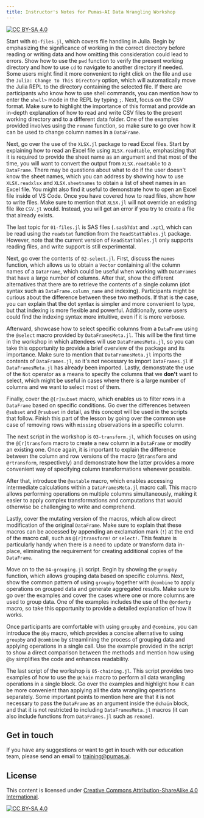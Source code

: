 ```yaml
---
title: Instructor's Notes for Pumas-AI Data Wrangling Workshop
---
```


[![CC BY-SA 4.0](https://img.shields.io/badge/License-CC%20BY--SA%204.0-lightgrey.svg)](http://creativecommons.org/licenses/by-sa/4.0/)

Start with `01-files.jl`, which covers file handling in Julia. Begin by emphasizing the significance of working in the correct 
directory before reading or writing data and how omitting this consideration could lead to errors. Show how to use the `pwd` function to verify the present 
working directory and how to use `cd` to navigate to another directory if needed. Some users might find it more convenient to right click on the file and use
the `Julia: Change to This Directory` option, which will automatically move the Julia REPL to the directory containing the selected file. If there are 
participants who know how to use shell commands, you can mention how to enter the `shell>` mode in the REPL by typing `;`. Next, focus on the CSV format. Make 
sure to highlight the importance of this format and provide an in-depth explanation of how to read and write CSV files to the present working directory and 
to a different data folder. One of the examples provided involves using the `rename` function, so make sure to go over how it can be used to change column names 
in a `DataFrame`.

Next, go over the use of the `XLSX.jl` package to read Excel files. Start by explaining how to read an Excel file using `XLSX.readtable`, emphasizing that it is 
required to provide the sheet name as an argument and that most of the time, you will want to convert the output from `XLSX.readtable` to a `DataFrame`. 
There may be questions about what to do if the user doesn't know the sheet names, which you can address by showing how to use `XLSX.readxlsx` and
`XLSX.sheetnames` to obtain a list of sheet names in an Excel file. You might also find it useful to demonstrate how to open an Excel file inside of 
VS Code. Once you have covered how to read files, show how to write files. Make sure to mention that `XLSX.jl` will not override an existing file like `CSV.jl` 
would. Instead, you will get an error if you try to create a file that already exists.

The last topic for `01-files.jl` is SAS files (`.sasb7dat` and `.xpt`), which can be read using the `readstat` function from the `ReadStatTables.jl` package. 
However, note that the current version of `ReadStatTables.jl` only supports reading files, and write support is still experimental.

Next, go over the contents of `02-select.jl`. First, discuss the `names` function, which allows us to obtain a `Vector` containing all the column 
names of a `DataFrame`, which could be useful when working with `DataFrames` that have a large number of columns. After that, show the different alternatives
that there are to retrieve the contents of a single column (dot syntax such as `DataFrame.column_name` and indexing). Participants might be curious about the
difference between these two methods. If that is the case, you can explain that the dot syntax is simpler and more convenient to type, but that indexing is more 
flexible and powerful. Additionally, some users could find the indexing syntax more intuitive, even if it is more verbose.

Afterward, showcase how to select specific columns from a `DataFrame` using the `@select` macro provided by `DataFramesMeta.jl`. This will be the first
time in the workshop in which attendees will use `DataFramesMeta.jl`, so you can take this opportunity to provide a brief overview of the package and its 
importance. Make sure to mention that `DataFramesMeta.jl` imports the contents of `DataFrames.jl`, so it's not necessary to import `DataFrames.jl` if `DataFramesMeta.jl`
has already been imported. Lastly, demonstrate the use of the `Not` operator as a means to specify the columns that we **don't** want to select, which might
be useful in cases where there is a large number of columns and we want to select most of them.

Finally, cover the `@[r]subset` macro, which enables us to filter rows in a `DataFrame` based on specific conditions. Go over the differences between `@subset`
and `@rsubset` in detail, as this concept will be used in the scripts that follow. Finish this part of the lesson by going over the common use case of removing
rows with `missing` observations in a specific column.

The next script in the workshop is `03-transform.jl`, which focuses on using the `@[r]transform` macro to create a new column in a `DataFrame` or modify an 
existing one. Once again, it is important to explain the difference between the column and row versions of the macro (`@transform` and `@rtransform`, 
respectively) and demonstrate how the latter provides a more convenient way of specifying column transformations whenever possible.

After that, introduce the `@astable` macro, which enables accessing intermediate calculations within a `DataFramesMeta.jl` macro call. This macro allows performing 
operations on multiple columns simultaneously, making it easier to apply complex transformations and computations that would otherwise be challenging to write 
and comprehend.

Lastly, cover the mutating version of the macros, which allow direct modification of the original `DataFrame`. Make sure to explain that these macros can be 
accessed by appending an exclamation mark (`!`) at the end of the macro call, such as `@[r]transform!` or `select!`. This feature is particularly handy when 
there is a need to update or transform data in-place, eliminating the requirement for creating additional copies of the `DataFrame`.

Move on to the `04-grouping.jl` script. Begin by showing the `groupby` function, which allows grouping data based on specific columns. Next, show the common
pattern of using `groupby` together with `@combine` to apply operations on grouped data and generate aggregated results. Make sure to go over the examples and
cover the cases where one or more columns are used to group data. One of the examples includes the use of the `@orderby` macro, so take this opportunity to
provide a detailed explanation of how it works.

Once participants are comfortable with using `groupby` and `@combine`, you can introduce the `@by` macro, which provides a concise alternative to using 
`groupby` and `@combine` by streamlining the process of grouping data and applying operations in a single call. Use the example provided in the script to show a 
direct comparison between the methods and mention how using `@by` simplifies the code and enhances readability.

The last script of the workshop is `05-chaining.jl`. This script provides two examples of how to use the `@chain` macro to perform all data wrangling operations
in a single block. Go over the examples and highlight how it can be more convenient than applying all the data wrangling operations separately. Some important
points to mention here are that it is not necessary to pass the `DataFrame` as an argument inside the `@chain` block, and that it is not restricted to including
`DataFramesMeta.jl` macros (it can also include functions from `DataFrames.jl` such as `rename`).

## Get in touch

If you have any suggestions or want to get in touch with our education team,
please send an email to <training@pumas.ai>.

## License

This content is licensed under [Creative Commons Attribution-ShareAlike 4.0 International](http://creativecommons.org/licenses/by-sa/4.0/).

[![CC BY-SA 4.0](https://licensebuttons.net/l/by-sa/4.0/88x31.png)](http://creativecommons.org/licenses/by-sa/4.0/)
